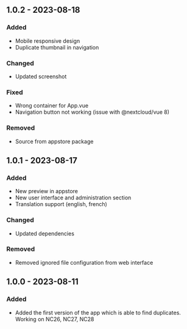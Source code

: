 ## 1.0.2 - 2023-08-18
### Added
- Mobile responsive design
- Duplicate thumbnail in navigation
### Changed
- Updated screenshot
### Fixed
- Wrong container for App.vue
- Navigation button not working (issue with @nextcloud/vue 8)
### Removed
- Source from appstore package

## 1.0.1 - 2023-08-17
### Added
- New preview in appstore
- New user interface and administration section
- Translation support (english, french)
### Changed
- Updated dependencies
### Removed
- Removed ignored file configuration from web interface

## 1.0.0 - 2023-08-11
### Added
- Added the first version of the app which is able to find duplicates. Working on NC26, NC27, NC28